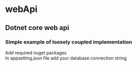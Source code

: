 # webApi
## Dotnet core web api

### Simple example of loosely coupled implementation

Add required nuget packages <br>
In appsetting.json file add your database connection string


